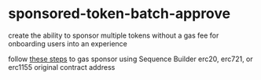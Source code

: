 # sponsored-token-batch-approve
create the ability to sponsor multiple tokens without a gas fee for onboarding users into an experience

follow [these steps](https://docs.sequence.xyz/relayer/building-relaying-server#nodejs-server-with-gas-sponsoring-using-sequence-builder) to gas sponsor using Sequence Builder erc20, erc721, or erc1155 original contract address
